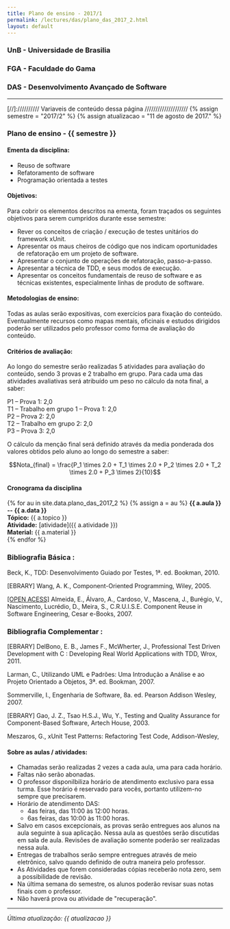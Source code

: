 ```yaml
---
title: Plano de ensino - 2017/1
permalink: /lectures/das/plano_das_2017_2.html
layout: default 
---
```


### UnB - Universidade de Brasilia
### FGA - Faculdade do Gama
### DAS - Desenvolvimento Avançado de Software
------

[//]:////////// Variaveis de conteúdo dessa página //////////////////// 
{% assign semestre = "2017/2" %}
{% assign atualizacao = "11 de agosto de 2017." %}

### Plano de ensino - {{ semestre }}

#### Ementa da disciplina: 
* Reuso de software
* Refatoramento de software
* Programação orientada a testes

#### Objetivos:
Para cobrir os elementos descritos na ementa, foram traçados os seguintes objetivos para serem cumpridos durante esse semestre:
* Rever os conceitos de criação / execução de testes unitários do framework xUnit.
* Apresentar os maus cheiros de código que nos indicam oportunidades de refatoração em um projeto de software.
* Apresentar o conjunto de operações de refatoração, passo-a-passo. 
* Apresentar a técnica de TDD, e seus modos de execução.
* Apresentar os conceitos fundamentais de reuso de software e as técnicas existentes, especialmente linhas de produto de software. 

#### Metodologias de ensino: 

Todas as aulas serão expositivas, com exercícios para fixação do conteúdo. Eventualmente recursos como mapas mentais, oficinais e estudos dirigidos poderão ser utilizados pelo professor como forma de avaliação do conteúdo.

#### Critérios de avaliação:
Ao longo do semestre serão realizadas 5 atividades para avaliação do conteúdo, sendo 3 provas e 2 trabalho em grupo. Para cada uma das atividades avaliativas será atribuído um peso no cálculo da nota final, a saber:

P1 – Prova 1: 2,0                      
T1 – Trabalho em grupo 1 – Prova 1: 2,0  
P2 – Prova 2: 2,0                      
T2 – Trabalho em grupo 2: 2,0          
P3 – Prova 3: 2,0                      

O cálculo da menção final será definido através da media ponderada dos valores obtidos pelo aluno ao longo do semestre a saber: 

$$Nota_{final} = \frac{P_1 \times 2.0 + T_1 \times 2.0 + P_2 \times 2.0 + T_2 \times 2.0 + P_3 \times 2}{10}$$

#### Cronograma da disciplina
{% for au in site.data.plano_das_2017_2 %}
{% assign a = au %}
**{{ a.aula }} -- {{ a.data }}**  
**Tópico:** {{ a.topico }}  
**Atividade:** [atividade]({{ a.atividade }})  
**Material:** {{ a.material }}  
{% endfor %}



### Bibliografia Básica : 

Beck, K., TDD: Desenvolvimento Guiado por Testes, 1ª. ed. Bookman, 2010.

[EBRARY] Wang, A. K., Component-Oriented Programming, Wiley, 2005.

[\[OPEN ACESS\]][cruise] Almeida, E., Álvaro, A., Cardoso, V., Mascena, J., Burégio, V., Nascimento, Lucrédio, D., Meira, S., C.R.U.I.S.E. Component Reuse in Software Engineering, Cesar e-Books, 2007.

### Bibliografia Complementar :

[EBRARY] DelBono, E. B., James F., McWherter, J., Professional Test Driven Development with C : Developing Real World Applications with TDD, Wrox, 2011.

Larman, C., Utilizando UML e Padrões: Uma Introdução a Análise e ao Projeto Orientado a Objetos, 3ª. ed. Bookman, 2007.

Sommerville, I., Engenharia de Software, 8a. ed. Pearson Addison Wesley, 2007.

[EBRARY] Gao, J. Z., Tsao H.S.J., Wu, Y., Testing and Quality Assurance for Component-Based Software, Artech House, 2003.

Meszaros, G., xUnit Test Patterns: Refactoring Test Code, Addison-Wesley,


[cruise]: http://www.academia.edu/179616/C.R.U.I.S.E_-_Component_Reuse_in_Software_Engineering


#### Sobre as aulas / atividades:

* Chamadas serão realizadas 2 vezes a cada aula, uma para cada horário. 
* Faltas não serão abonadas. 
* O professor disponilbiliza horário de atendimento exclusivo para essa turma. Esse horário é reservado para vocês, portanto utilizem-no sempre que precisarem. 
* Horário de atendimento DAS:
  - 4as feiras, das 11:00 às 12:00 horas.
  - 6as feiras, das 10:00 às 11:00 horas.
* Salvo em casos excepcionais, as provas serão entregues aos alunos na aula seguinte à sua aplicação. Nessa aula as questões serão discutidas em sala de aula. Revisões de avaliação somente poderão ser realizadas nessa aula. 
* Entregas de trabalhos serão sempre entregues através de meio eletrônico, salvo quando definido de outra maneira pelo professor. 
* As Atividades que forem consideradas cópias receberão nota zero, sem a possibilidade de revisão. 
* Na última semana do semestre, os alunos poderão revisar suas notas finais com o professor.
* Não haverá prova ou atividade de "recuperação".






[sl1]: /lectures/das/sl1.pdf
[sl2]: /lectures/das/sl2.pdf
[sl3]: /lectures/das/sl3-oportRefatoracao.pdf
[cat1]: /lectures/das/Catalogo_Refatoracao_Compondo_metodos.pdf
[cat2]: /lectures/das/Catalogo_Refatoracao_movendo_caracteristicas.pdf 
[cat3]: /lectures/das/Catalogo_Refatoracao_Organizando_Dados.pdf
[cat4]: /lectures/das/Catalogo_Refatoracao_Simplificando_Expressoes_Condicionais.pdf
[trabalho1]: trabalho1.md
[trabalho3]: trabalho3.md
[trabalho4]: ./lectures/das/trabalhoFrameworks.pdf
[notas]: notas.md
[cadFormTesDireto]: Caderno_de_Formulas_Selic.pdf
[exemploTDD]: exercicioTDD.tar.gz
[enunciadoTDD]: enunciadoTDD.md
[introducaoReuso]: https://docs.google.com/presentation/d/1nGUzHAqzIYuOUfLx4cQnNsQrq4QZ1krXiXmsoIw67rQ/edit?usp=sharing
[introducaoFramework]: https://docs.google.com/presentation/d/18kqTFM0ulaIgasISnxN9IfzpML5d4SUahTCBAsS4UK8/edit?usp=sharing
----
*Última atualização: {{ atualizacao }}*
